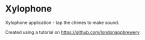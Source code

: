 # Xylophone

Xylophone application - tap the chimes to make sound.

Created using a tutorial on https://github.com/londonappbrewery

